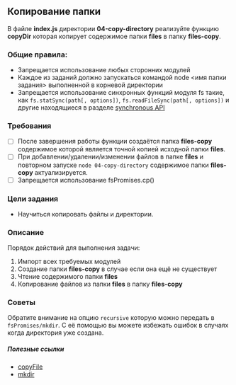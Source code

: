 ## Копирование папки

В файле **index.js** директории **04-copy-directory** реализуйте функцию **copyDir** которая копирует содержимое папки **files** в папку **files-copy**.

### Общие правила:

- Запрещается использование любых сторонних модулей
- Каждое из заданий должно запускаться командой node <имя папки задания> выполненной в корневой директории
- Запрещается использование синхронных фун<!--  -->кций модуля fs такие, как ```fs.statSync(path[, options])```, 
```fs.readFileSync(path[, options])``` и другие находящиеся в разделе [synchronous API](https://nodejs.org/api/fs.html#fs_synchronous_api)


### Требования
- [ ] После завершения работы функции создаётся папка **files-copy** содержимое которой является точной копией исходной папки **files**.
- [ ] При добавлении/удалении/изменении файлов в папке **files** и повторном запуске ```node 04-copy-directory``` содержимое папки **files-copy** актуализируется.
- [ ] Запрещается использование fsPromises.cp()

### Цели задания

- Научиться копировать файлы и директории.

### Описание  

Порядок действий для выполнения задачи:

1. Импорт всех требуемых модулей
2. Создание папки **files-copy** в случае если она ещё не существует
3. Чтение содержимого папки **files**
4. Копирование файлов из папки **files** в папку **files-copy**

### Советы

Обратите внимание на опцию ```recursive``` которую можно передать в ```fsPromises/mkdir```. С её помощью вы можете избежать ошибок в случаях когда директория уже создана. 

##### Полезные ссылки

- [copyFile](https://nodejs.org/api/fs.html#fs_fspromises_copyfile_src_dest_mode)  
- [mkdir](https://nodejs.org/api/fs.html#fs_fspromises_mkdir_path_options)

